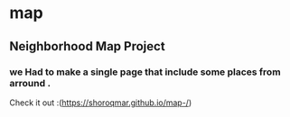 # map
## Neighborhood Map Project 

### we Had to make a single page that include some places from arround . 
Check it out :(https://shoroqmar.github.io/map-/)
